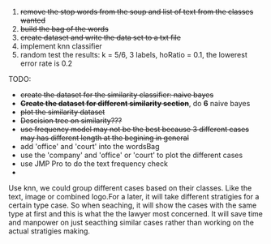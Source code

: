 1. ~~remove the stop words from the soup and list of text from the classes wanted~~
2. ~~build the bag of the words~~
3. ~~create dataset and write the data set to a txt file~~
4. implement knn classifier
5. random test the results: k = 5/6, 3 labels, hoRatio = 0.1, the lowerest error rate is 0.2

TODO:

- ~~create the dataset for the similarity classifier: naive bayes~~
- ~~**Create the dataset for different similarity section**~~, do **6** naive bayes
- ~~plot the similarity dataset~~
- ~~Descision tree on similarity???~~
- ~~use frequency model may not be the best because 3 different cases may has different length at the begining in general~~
- add 'office' and 'court' into the wordsBag
- use the 'company' and 'office' or 'court' to plot the different cases
- use JMP Pro to do the text frequency check
- 

Use knn, we could group different cases based on their classes. Like the text, image or combined logo.For a later, it will take different stratigies for a certain type case. So when seaching, it will show the cases with the same type at first and this is what the the lawyer most concerned. It will save time and manpower on just seacthing similar cases rather than working on the actual stratigies making.



